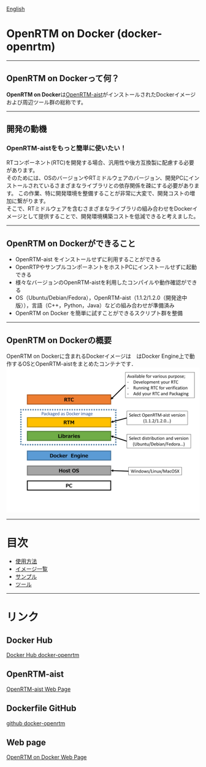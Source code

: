 [English](../index)

OpenRTM on Docker (docker-openrtm)
==================================

---

**OpenRTM on Docker**って何？
---------------------------
**OpenRTM on Docker**は[OpenRTM-aist](http://www.openrtm.org/openrtm/)がインストールされたDockerイメージおよび周辺ツール群の総称です。

---

開発の動機
--------
### OpenRTM-aistをもっと簡単に使いたい！
RTコンポーネント(RTC)を開発する場合、汎用性や後方互換製に配慮する必要があります。  
そのためには、OSのバージョンやRTミドルウェアのバージョン、開発PCにインストールされているさまざまなライブラリとの依存関係を疎にする必要があります。
この作業、特に開発環境を整備することが非常に大変で、開発コストの増加に繋がります。  
そこで、RTミドルウェアを含むさまざまなライブラリの組み合わせをDockerイメージとして提供することで、開発環境構築コストを低減できると考えました。  

---

OpenRTM on Dockerができること
----------------------------
- OpenRTM-aist をインストールせずに利用することができる
 - OpenRTPやサンプルコンポーネントをホストPCにインストールせずに起動できる
- 様々なバージョンのOpenRTM-aistを利用したコンパイルや動作確認ができる
 - OS（Ubuntu/Debian/Fedora），OpenRTM-aist（1.1.2/1.2.0（開発途中版）），言語（C++，Python，Java）などの組み合わせが準備済み 
- OpenRTM on Docker を簡単に試すことができるスクリプト群を整備

---

OpenRTM on Dockerの概要
-------------------------
OpenRTM on Dockerに含まれるDockerイメージは　はDocker Engine上で動作するOSとOpenRTM-aistをまとめたコンテナです．
![Architecture of OpenRTM on Docker](../img/basic.png)

---

# 目次
- [使用方法](usage)
- [イメージ一覧](image)
- [サンプル](examples)
- [ツール](tools)

---

# リンク
## Docker Hub
[Docker Hub docker-openrtm](https://hub.docker.com/r/takahasi/docker-openrtm/)

## OpenRTM-aist
[OpenRTM-aist Web Page](http://www.openrtm.org/openrtm/)

## Dockerfile GitHub
[github docker-openrtm](https://github.com/takahasi/docker-openrtm)

## Web page
[OpenRTM on Docker Web Page](https://takahasi.github.io/docker-openrtm/)
